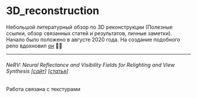 # 3D_reconstruction
Небольшой литературный обзор по 3D реконструкции (Полезные ссылки, обзор связанных статей и результатов, личные заметки). Начало было положено в августе 2020 года. На создание подобного репо вдохновил [он](https://github.com/aktumar/3D-Machine-Learning) :mage_man:

------





###### NeRV: Neural Reflectance and Visibility Fields for Relighting and View Synthesis [[сайт](https://pratulsrinivasan.github.io/nerv/)] [[статья](https://arxiv.org/pdf/2012.03927.pdf)]

Работа связана с текстурами